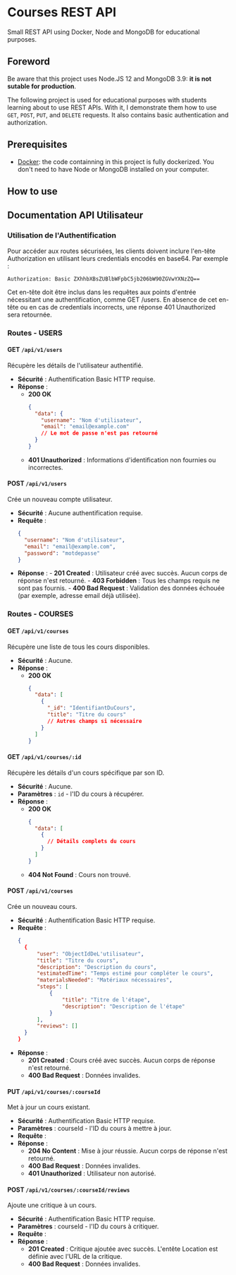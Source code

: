 # Courses REST API

Small REST API using Docker, Node and MongoDB for educational purposes.

## Foreword

Be aware that this project uses Node.JS 12 and MongoDB 3.9: **it is not sutable for production**.

The following project is used for educational purposes with students learning about to use REST APIs. With it, I demonstrate them how to use `GET`, `POST`, `PUT`, and `DELETE` requests. It also contains basic authentication and authorization.

## Prerequisites

- [Docker](https://www.docker.com/): the code containning in this project is fully dockerized. You don't need to have Node or MongoDB installed on your computer.

## How to use

## Documentation API Utilisateur

### Utilisation de l'Authentification

Pour accéder aux routes sécurisées, les clients doivent inclure l'en-tête Authorization en utilisant leurs credentials encodés en base64. Par exemple :

```
Authorization: Basic ZXhhbXBsZUBlbWFpbC5jb206bW90ZGVwYXNzZQ==
```

Cet en-tête doit être inclus dans les requêtes aux points d'entrée nécessitant une authentification, comme GET /users. En absence de cet en-tête ou en cas de credentials incorrects, une réponse 401 Unauthorized sera retournée.

### Routes - USERS

#### GET `/api/v1/users`

Récupère les détails de l'utilisateur authentifié.

- **Sécurité** : Authentification Basic HTTP requise.
- **Réponse** :
  - **200 OK**
    ```json
    {
      "data": {
        "username": "Nom d'utilisateur",
        "email": "email@example.com"
        // Le mot de passe n'est pas retourné
      }
    }
    ```
  - **401 Unauthorized** : Informations d'identification non fournies ou incorrectes.

#### POST `/api/v1/users`

Crée un nouveau compte utilisateur.

- **Sécurité** : Aucune authentification requise.
- **Requête** :
  ```json
  {
    "username": "Nom d'utilisateur",
    "email": "email@example.com",
    "password": "motdepasse"
  }
  ```
- **Réponse** : - **201 Created** : Utilisateur créé avec succès. Aucun corps de réponse n'est retourné. - **403 Forbidden** : Tous les champs requis ne sont pas fournis. - **400 Bad Request** : Validation des données échouée (par exemple, adresse email déjà utilisée).

### Routes - COURSES

#### GET `/api/v1/courses`

Récupère une liste de tous les cours disponibles.

- **Sécurité** : Aucune.
- **Réponse** :
  - **200 OK**
    ```json
    {
      "data": [
        {
          "_id": "IdentifiantDuCours",
          "title": "Titre du cours"
          // Autres champs si nécessaire
        }
      ]
    }
    ```

#### GET `/api/v1/courses/:id`

Récupère les détails d'un cours spécifique par son ID.

- **Sécurité** : Aucune.
- **Paramètres** : `id` - l'ID du cours à récupérer.
- **Réponse** :
  - **200 OK**
    ```json
    {
      "data": [
        {
          // Détails complets du cours
        }
      ]
    }
    ```
  - **404 Not Found** : Cours non trouvé.

#### POST `/api/v1/courses`

Crée un nouveau cours.

- **Sécurité** : Authentification Basic HTTP requise.
- **Requête** :
  ```json
  {
    {
        "user": "ObjectIdDeL'utilisateur",
        "title": "Titre du cours",
        "description": "Description du cours",
        "estimatedTime": "Temps estimé pour compléter le cours",
        "materialsNeeded": "Matériaux nécessaires",
        "steps": [
            {
                "title": "Titre de l'étape",
                "description": "Description de l'étape"
            }
        ],
        "reviews": []
    }
  }
  ```
- **Réponse** :
  - **201 Created** : Cours créé avec succès. Aucun corps de réponse n'est retourné.
  - **400 Bad Request** : Données invalides.

#### PUT `/api/v1/courses/:courseId`

Met à jour un cours existant.

- **Sécurité** : Authentification Basic HTTP requise.
- **Paramètres** : courseId - l'ID du cours à mettre à jour.
- **Requête** :
- **Réponse** :
  - **204 No Content** : Mise à jour réussie. Aucun corps de réponse n'est retourné.
  - **400 Bad Request** : Données invalides.
  - **401 Unauthorized** : Utilisateur non autorisé.

#### POST `/api/v1/courses/:courseId/reviews`

Ajoute une critique à un cours.

- **Sécurité** : Authentification Basic HTTP requise.
- **Paramètres** : courseId - l'ID du cours à critiquer.
- **Requête** :
- **Réponse** :
  - **201 Created** : Critique ajoutée avec succès. L'entête Location est définie avec l'URL de la critique.
  - **400 Bad Request** : Données invalides.
